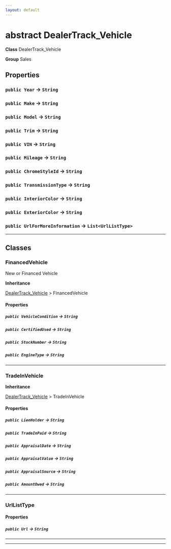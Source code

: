 ```yaml
---
layout: default
---
```

# abstract DealerTrack_Vehicle



**Class** DealerTrack_Vehicle


**Group** Sales

## Properties

### `public Year` → `String`


### `public Make` → `String`


### `public Model` → `String`


### `public Trim` → `String`


### `public VIN` → `String`


### `public Mileage` → `String`


### `public ChromeStyleId` → `String`


### `public TransmissionType` → `String`


### `public InteriorColor` → `String`


### `public ExteriorColor` → `String`


### `public UrlForMoreInformation` → `List<UrlListType>`


---
## Classes
### FinancedVehicle

New or Financed Vehicle


**Inheritance**

[DealerTrack_Vehicle](./DealerTrack_Vehicle.md)
 &gt; 
FinancedVehicle

#### Properties

##### `public VehicleCondition` → `String`


##### `public CertifiedUsed` → `String`


##### `public StockNumber` → `String`


##### `public EngineType` → `String`


---

### TradeInVehicle



**Inheritance**

[DealerTrack_Vehicle](./DealerTrack_Vehicle.md)
 &gt; 
TradeInVehicle

#### Properties

##### `public LienHolder` → `String`


##### `public TradeInPaid` → `String`


##### `public AppraisalDate` → `String`


##### `public AppraisalValue` → `String`


##### `public AppraisalSource` → `String`


##### `public AmountOwed` → `String`


---

### UrlListType


#### Properties

##### `public Url` → `String`


---

---
